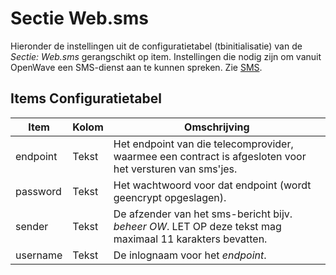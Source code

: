 # Sectie Web.sms

Hieronder de instellingen uit de configuratietabel (tbinitialisatie) van de *Sectie: Web.sms* gerangschikt op item.
Instellingen die nodig zijn om vanuit OpenWave een SMS-dienst aan te kunnen spreken.
Zie [SMS](/docs/instellen_inrichten/sms.md).

## Items Configuratietabel

| Item     | Kolom | Omschrijving                                                                                      |
|----------|-------|---------------------------------------------------------------------------------------------------|
| endpoint | Tekst | Het endpoint van die telecomprovider, waarmee een contract is afgesloten voor het versturen van sms'jes. |
| password | Tekst | Het wachtwoord voor dat endpoint (wordt geencrypt opgeslagen).                                    |
| sender   | Tekst | De afzender van het sms-bericht bijv. *beheer OW*. LET OP deze tekst mag maximaal 11 karakters bevatten. |
| username | Tekst | De inlognaam voor het *endpoint*.                                                                 |
